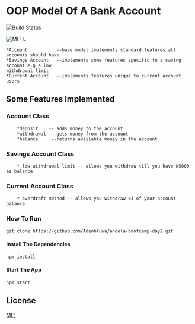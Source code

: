 # OOP Model Of A Bank Account
[![Build Status](https://travis-ci.org/Adeohluwa/andela-bootcamp-day2.svg?branch=master)](https://travis-ci.org/Adeohluwa/andela-bootcamp-day2)

![MIT L](https://img.shields.io/github/license/mashape/apistatus.svg)
    
    *Account           --base model implements standard features all accounts should have 
    *Savings Account   --implements some features specific to a saving account e.g a low
    withdrawal limit
    *Current Account   --implements features unique to current account users


## Some Features Implemented

  ###  Account Class
        *deposit    -- adds money to the account  
        *withdrawal  --gets money from the account
        *balance     --returns available money in the account

  ###  Savings Account Class
        * low withdrawal limit -- allows you withdraw till you have N5000 as balance
    
  ###  Current Account Class 
        * overdraft method -- allows you withdraw x3 of your account balance

### How To Run

 ``` git clone https://github.com/Adeohluwa/andela-bootcamp-day2.git ```

#### Install The Dependencies

``` npm install ```

#### Start The App

  ``` npm start ```

## License

[MIT](LICENSE.txt)
